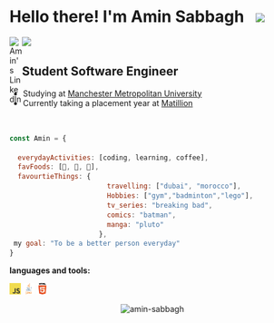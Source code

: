 <h1> Hello there! I'm Amin Sabbagh &nbsp <img src="https://c.tenor.com/qdwKeropqtsAAAAM/sonic-sonic-the-hedgehog.gif" width="40"></h1>


<a href="https://www.linkedin.com/in/amin-sabbagh-761548144/">
  <img align="left" alt="Amin's LinkedIn" width="22px" src="https://raw.githubusercontent.com/peterthehan/peterthehan/master/assets/linkedin.svg" />
</a>

![](https://visitor-badge.glitch.me/badge?page_id=71517831&left_color=purple&right_color=red)

## Student Software Engineer
  
 - Studying at <a href="https://www.mmu.ac.uk/">Manchester Metropolitan University</a></li>
 - Currently taking a placement year at <a href="https://www.matillion.com/">Matillion</a> </li>
<br>

```javascript
const Amin = {
  
  everydayActivities: [coding, learning, coffee],
  favFoods: [🥞, 🍜, 🍕],
  favourtieThings: {
                        travelling: ["dubai", "morocco"],
                        Hobbies: ["gym","badminton","lego"],
                        tv_series: "breaking bad",
                        comics: "batman",
                        manga: "pluto"
                      },
 my goal: "To be a better person everyday"
}
```

**languages and tools:**  

<code><img height="20" src="https://raw.githubusercontent.com/github/explore/80688e429a7d4ef2fca1e82350fe8e3517d3494d/topics/javascript/javascript.png"></code>
<code><img height="20" src="https://raw.githubusercontent.com/github/explore/5b3600551e122a3277c2c5368af2ad5725ffa9a1/topics/java/java.png"></code>
<code><img height="20" src="https://raw.githubusercontent.com/github/explore/80688e429a7d4ef2fca1e82350fe8e3517d3494d/topics/html/html.png"></code>

<p align="center"> 
  <img src="https://github-readme-stats.vercel.app/api?username=amin-sabbagh&show_icons=true&theme=radical" alt="amin-sabbagh" />
  </p>

